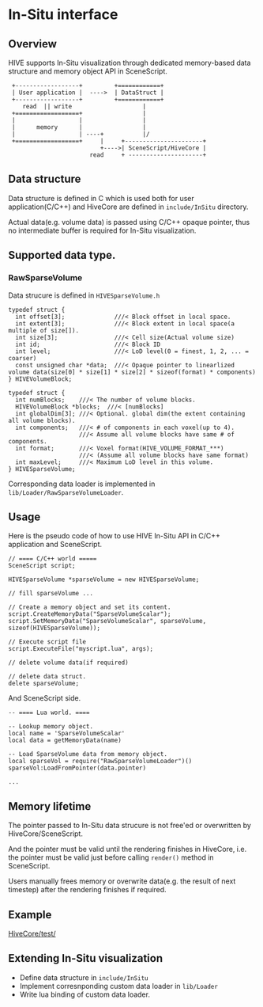 # In-Situ interface

## Overview

HIVE supports In-Situ visualization through dedicated memory-based data structure and memory object API in SceneScript.


    
     +------------------+         +============+
     | User application |  ---->  | DataStruct |
     +------------------+         +============+
        read  || write                    |
     +==================+                 |
     |                  |                 |
     |      memory      |                 |
     |                  | ----+           |/
     +==================+     |     +----------------------+
                              +---->| SceneScript/HiveCore |
                           read     + ---------------------+
                                          

## Data structure

Data structure is defined in C which is used both for user application(C/C++) and HiveCore are defined in `include/InSitu` directory.

Actual data(e.g. volume data) is passed using C/C++ opaque pointer, thus no intermediate buffer is required for In-Situ visualization.  

## Supported data type.

### RawSparseVolume

Data strucure is defined in `HIVESparseVolume.h`

```
typedef struct {
  int offset[3];              ///< Block offset in local space.
  int extent[3];              ///< Block extent in local space(a multiple of size[]).
  int size[3];                ///< Cell size(Actual volume size)
  int id;                     ///< Block ID
  int level;                  ///< LoD level(0 = finest, 1, 2, ... = coarser)
  const unsigned char *data;  ///< Opaque pointer to linearlized volume data(size[0] * size[1] * size[2] * sizeof(format) * components)
} HIVEVolumeBlock;

typedef struct {
  int numBlocks;    ///< The number of volume blocks.
  HIVEVolumeBlock *blocks;  ///< [numBlocks]
  int globalDim[3]; ///< Optional. global dim(the extent containing all volume blocks).
  int components;   ///< # of components in each voxel(up to 4).
                    ///< Assume all volume blocks have same # of components.
  int format;       ///< Voxel format(HIVE_VOLUME_FORMAT_***)
                    ///< (Assume all volume blocks have same format)
  int maxLevel;     ///< Maximum LoD level in this volume.
} HIVESparseVolume;
```

Corresponding data loader is implemented in `lib/Loader/RawSparseVolumeLoader`.

## Usage

Here is the pseudo code of how to use HIVE In-Situ API in C/C++ application and SceneScript.

    // ==== C/C++ world =====
    SceneScript script;
    
    HIVESparseVolume *sparseVolume = new HIVESparseVolume;
    
    // fill sparseVolume ...
    
    // Create a memory object and set its content. 
    script.CreateMemoryData("SparseVolumeScalar");
    script.SetMemoryData("SparseVolumeScalar", sparseVolume, sizeof(HIVESparseVolume));
    
    // Execute script file
    script.ExecuteFile("myscript.lua", args);
    
    // delete volume data(if required)
    
    // delete data struct.
    delete sparseVolume;

And SceneScript side.

    -- ==== Lua world. ====
    
    -- Lookup memory object.
    local name = 'SparseVolumeScalar'
    local data = getMemoryData(name)

    -- Load SparseVolume data from memory object.
    local sparseVol = require("RawSparseVolumeLoader")()
    sparseVol:LoadFromPointer(data.pointer)
    
    ...


 
## Memory lifetime

The pointer passed to In-Situ data strucure is not free'ed or overwritten by HiveCore/SceneScript. 

And the pointer must be valid until the rendering finishes in HiveCore, i.e. the pointer must be valid just before calling `render()` method in SceneScript. 

Users manually frees memory or overwrite data(e.g. the result of next timestep) after the rendering finishes if required.
 
## Example

[HiveCore/test/](HiveCore/test)

## Extending In-Situ visualization

* Define data structure in `include/InSitu`
* Implement corresnponding custom data loader in `lib/Loader`
* Write lua binding of custom data loader.
